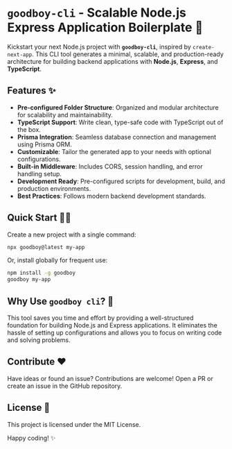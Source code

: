 # `goodboy-cli` - Scalable Node.js Express Application Boilerplate 🚀

Kickstart your next Node.js project with **`goodboy-cli`**, inspired by `create-next-app`. This CLI tool generates a minimal, scalable, and production-ready architecture for building backend applications with **Node.js**, **Express**, and **TypeScript**.

## Features ✨

- **Pre-configured Folder Structure**: Organized and modular architecture for scalability and maintainability.
- **TypeScript Support**: Write clean, type-safe code with TypeScript out of the box.
- **Prisma Integration**: Seamless database connection and management using Prisma ORM.
- **Customizable**: Tailor the generated app to your needs with optional configurations.
- **Built-in Middleware**: Includes CORS, session handling, and error handling setup.
- **Development Ready**: Pre-configured scripts for development, build, and production environments.
- **Best Practices**: Follows modern backend development standards.

## Quick Start 🏃‍♂️

Create a new project with a single command:  
```bash
npx goodboy@latest my-app
```

Or, install globally for frequent use:  
```bash
npm install -g goodboy
goodboy my-app
```

## Why Use `goodboy cli`? 🤔

This tool saves you time and effort by providing a well-structured foundation for building Node.js and Express applications. It eliminates the hassle of setting up configurations and allows you to focus on writing code and solving problems.

## Contribute ❤️

Have ideas or found an issue? Contributions are welcome! Open a PR or create an issue in the GitHub repository.

## License 📜

This project is licensed under the MIT License.

Happy coding! ✨